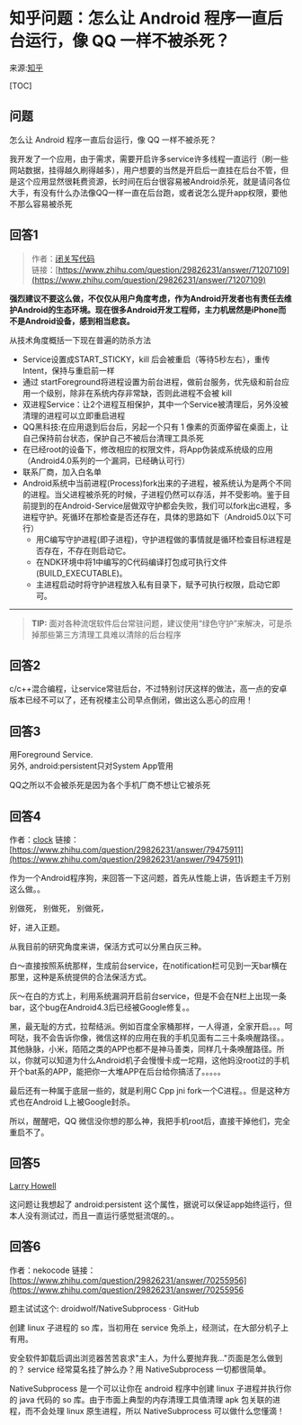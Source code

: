 # 知乎问题：怎么让 Android 程序一直后台运行，像 QQ 一样不被杀死？

来源:[知乎](https://www.zhihu.com/question/29826231)

[TOC]

## 问题
怎么让 Android 程序一直后台运行，像 QQ 一样不被杀死？

我开发了一个应用，由于需求，需要开启许多service许多线程一直运行（刷一些网站数据，挂得越久刷得越多），用户想要的当然是开启后一直挂在后台不管，但是这个应用显然很耗费资源，长时间在后台很容易被Android杀死，就是请问各位大手，有没有什么办法像QQ一样一直在后台跑，或者说怎么提升app权限，要他不那么容易被杀死

## 回答1

> 作者：[闭关写代码](https://www.zhihu.com/people/wenmingvs)<br/>
> 链接：[https://www.zhihu.com/question/29826231/answer/71207109](https://www.zhihu.com/question/29826231/answer/71207109)

**强烈建议不要这么做，不仅仅从用户角度考虑，作为Android开发者也有责任去维护Android的生态环境。现在很多Android开发工程师，主力机居然是iPhone而不是Android设备，感到相当悲哀。**

从技术角度概括一下现在普遍的防杀方法

* Service设置成START_STICKY，kill 后会被重启（等待5秒左右），重传Intent，保持与重启前一样
* ​通过 startForeground将进程设置为前台进程，做前台服务，优先级和前台应用一个级别​，除非在系统内存非常缺，否则此进程不会被 kill
* 双进程Service：让2个进程互相保护，其中一个Service被清理后，另外没被清理的进程可以立即重启进程
* QQ黑科技:在应用退到后台后，另起一个只有 1 像素的页面停留在桌面上，让自己保持前台状态，保护自己不被后台清理工具杀死
* 在已经root的设备下，修改相应的权限文件，将App伪装成系统级的应用（Android4.0系列的一个漏洞，已经确认可行）
*  联系厂商，加入白名单
* Android系统中当前进程(Process)fork出来的子进程，被系统认为是两个不同的进程。当父进程被杀死的时候，子进程仍然可以存活，并不受影响。鉴于目前提到的在Android-Service层做双守护都会失败，我们可以fork出c进程，多进程守护。死循环在那检查是否还存在，具体的思路如下（Android5.0以下可行）
   * 用C编写守护进程(即子进程)，守护进程做的事情就是循环检查目标进程是否存在，不存在则启动它。
   * 在NDK环境中将1中编写的C代码编译打包成可执行文件(BUILD_EXECUTABLE)。
   * 主进程启动时将守护进程放入私有目录下，赋予可执行权限，启动它即可。

------------------------------------------------------

> **TIP:** 面对各种流氓软件后台常驻问题，建议使用“绿色守护”来解决，可是杀掉那些第三方清理工具难以清除的后台程序

##  回答2

c/c++混合编程，让service常驻后台，不过特别讨厌这样的做法，高一点的安卓版本已经不可以了，还有祝楼主公司早点倒闭，做出这么恶心的应用！

## 回答3

用Foreground Service.<br/>
另外, android:persistent只对System App管用

QQ之所以不会被杀死是因为各个手机厂商不想让它被杀死

## 回答4

作者：[clock](https://www.zhihu.com/people/d_clock)
链接：[https://www.zhihu.com/question/29826231/answer/79475911](https://www.zhihu.com/question/29826231/answer/79475911)

作为一个Android程序狗，来回答一下这问题，首先从性能上讲，告诉题主千万别这么做。。

别做死，
别做死，
别做死，


好，进入正题。

从我目前的研究角度来讲，保活方式可以分黑白灰三种。

白～直接按照系统那样，生成前台service，在notification栏可见到一天bar横在那里，这种是系统提供的合法保活方式。

灰～在白的方式上，利用系统漏洞开启前台service，但是不会在N栏上出现一条bar，这个bug在Android4.3后已经被Google修复。。

黑，最无耻的方式，拉帮结派。例如百度全家桶那样，一人得道，全家开启。。。呵呵哒，我不会告诉你像，微信这样的应用在我的手机见面有二三十条唤醒路径。。其他脉脉，小米，陌陌之类的APP也都不是神马善类，同样几十条唤醒路径。所以，你就可以知道为什么Android机子会慢慢卡成一坨翔，这他妈没root过的手机开个bat系的APP，能把你一大堆APP在后台给你搞活了。。。。。

最后还有一种属于底层一些的，就是利用C Cpp jni fork一个C进程。。但是这种方式也在Android L上被Google封杀。

所以，醒醒吧，QQ 微信没你想的那么神，我把手机root后，直接干掉他们，完全重启不了。

## 回答5

[Larry Howell](https://www.zhihu.com/people/liang-hao-66)

这问题让我想起了 android:persistent 这个属性，据说可以保证app始终运行，但本人没有测试过，而且一直运行感觉挺流氓的。。

## 回答6
作者：nekocode
链接：[https://www.zhihu.com/question/29826231/answer/70255956](https://www.zhihu.com/question/29826231/answer/70255956

题主试试这个: droidwolf/NativeSubprocess · GitHub

创建 linux 子进程的 so 库，当初用在 service 免杀上，经测试，在大部分机子上有用。

安全软件卸载后调出浏览器苦苦哀求"主人，为什么要抛弃我..."页面是怎么做到的？ service 经常莫名挂了肿么办？用 NativeSubprocess 一切都很简单。

NativeSubprocess 是一个可以让你在 android 程序中创建 linux 子进程并执行你的 java 代码的 so 库。由于市面上典型的内存清理工具值清理 apk 包关联的进程，而不会处理 linux 原生进程，所以 NativeSubprocess 可以做什么您懂滴！

